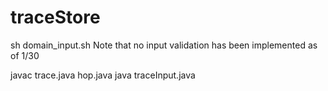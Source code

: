 # traceStore
sh domain_input.sh
Note that no input validation has been implemented as of 1/30

javac trace.java hop.java
java traceInput.java

